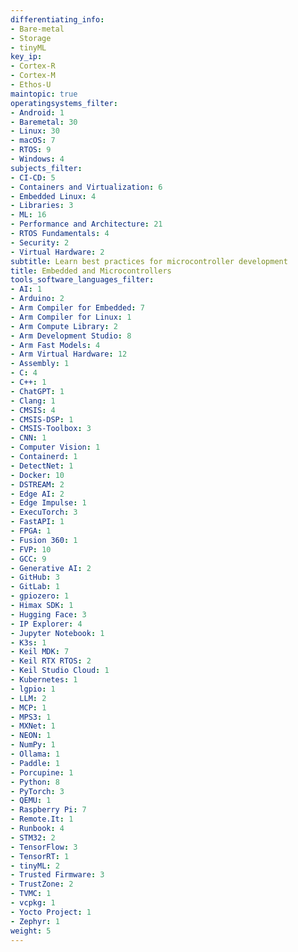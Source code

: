 ```yaml
---
differentiating_info:
- Bare-metal
- Storage
- tinyML
key_ip:
- Cortex-R
- Cortex-M
- Ethos-U
maintopic: true
operatingsystems_filter:
- Android: 1
- Baremetal: 30
- Linux: 30
- macOS: 7
- RTOS: 9
- Windows: 4
subjects_filter:
- CI-CD: 5
- Containers and Virtualization: 6
- Embedded Linux: 4
- Libraries: 3
- ML: 16
- Performance and Architecture: 21
- RTOS Fundamentals: 4
- Security: 2
- Virtual Hardware: 2
subtitle: Learn best practices for microcontroller development
title: Embedded and Microcontrollers
tools_software_languages_filter:
- AI: 1
- Arduino: 2
- Arm Compiler for Embedded: 7
- Arm Compiler for Linux: 1
- Arm Compute Library: 2
- Arm Development Studio: 8
- Arm Fast Models: 4
- Arm Virtual Hardware: 12
- Assembly: 1
- C: 4
- C++: 1
- ChatGPT: 1
- Clang: 1
- CMSIS: 4
- CMSIS-DSP: 1
- CMSIS-Toolbox: 3
- CNN: 1
- Computer Vision: 1
- Containerd: 1
- DetectNet: 1
- Docker: 10
- DSTREAM: 2
- Edge AI: 2
- Edge Impulse: 1
- ExecuTorch: 3
- FastAPI: 1
- FPGA: 1
- Fusion 360: 1
- FVP: 10
- GCC: 9
- Generative AI: 2
- GitHub: 3
- GitLab: 1
- gpiozero: 1
- Himax SDK: 1
- Hugging Face: 3
- IP Explorer: 4
- Jupyter Notebook: 1
- K3s: 1
- Keil MDK: 7
- Keil RTX RTOS: 2
- Keil Studio Cloud: 1
- Kubernetes: 1
- lgpio: 1
- LLM: 2
- MCP: 1
- MPS3: 1
- MXNet: 1
- NEON: 1
- NumPy: 1
- Ollama: 1
- Paddle: 1
- Porcupine: 1
- Python: 8
- PyTorch: 3
- QEMU: 1
- Raspberry Pi: 7
- Remote.It: 1
- Runbook: 4
- STM32: 2
- TensorFlow: 3
- TensorRT: 1
- tinyML: 2
- Trusted Firmware: 3
- TrustZone: 2
- TVMC: 1
- vcpkg: 1
- Yocto Project: 1
- Zephyr: 1
weight: 5
---
```

